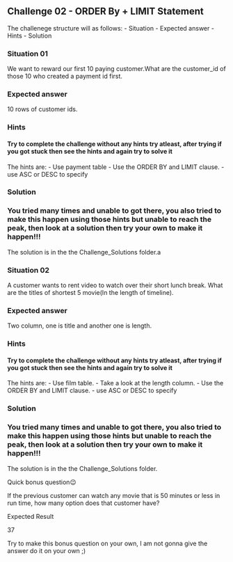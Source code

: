 ## Challenge 02 - ORDER By + LIMIT Statement

The challenege structure will as follows:
    - Situation
    - Expected answer
    - Hints
    - Solution

### Situation 01

We want to reward our first 10 paying customer.What are the customer_id of those 10 who created a payment id first. 


### Expected answer

10 rows of customer ids.

### Hints

#### Try to complete the challenge without any hints try atleast, after trying if you got stuck then see the hints and again try to solve it


The hints are:
    - Use payment table
    - Use the ORDER BY and LIMIT clause.
    - use ASC or DESC to specify


### Solution

### You tried many times and unable to got there, you also tried to make this happen using those hints but unable to reach the peak, then look at a solution then try your own to make it happen!!!

The solution is in the the Challenge_Solutions folder.a



### Situation 02

A customer wants to rent video to watch over their short lunch break. What are the titles of shortest 5 movie(In the length of timeline).  


### Expected answer

Two column, one is title and another one is length.

### Hints

#### Try to complete the challenge without any hints try atleast, after trying if you got stuck then see the hints and again try to solve it


The hints are:
    - Use film table.
    - Take a look at the length column.
    - Use the ORDER BY and LIMIT clause.
    - use ASC or DESC to specify


### Solution

### You tried many times and unable to got there, you also tried to make this happen using those hints but unable to reach the peak, then look at a solution then try your own to make it happen!!!

The solution is in the the Challenge_Solutions folder.





Quick bonus question😉


If the previous customer can watch any movie that is 50 minutes or less in run time, how many option does that customer have?

Expected Result

37

Try to make this bonus question on your own, I am not gonna give the answer do it on your own ;)

